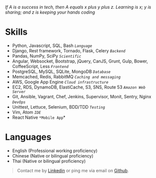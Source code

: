 *If A is a success in tech, then A equals x plus y plus z. Learning is x; y is sharing; and z is keeping your hands coding*

Skills
======

* Python, Javascript, SQL, Bash *`Language`*
* Django, Rest framework, Tornado, Flask, Celery *`Backend`*
* Pandas, NumPy, SciPy *`Scientific`*
* Angular, Websocket, Bootstrap, jQuery, CanJS, Grunt, Gulp, Bower, CoffeeScript, Less *`Frontend`*
* PostgreSQL, MySQL, SQLite, MongoDB *`Database`*
* Memcached, Redis, RabbitMQ *`Caching and messaging`*
* AWS, Google App Engine *`Cloud infrastructure`*
* EC2, RDS, DynamoDB, ElastiCache, S3, SNS, Route 53 *`Amazon Web Server`*
* Git, Ansible, Vagrant, Chef, Jenkins, Supervisor, Monit, Sentry, Nginx *`DevOps`*
* Unittest, Lettuce, Selenium, BDD/TDD *`Testing`*
* Vim, Atom *`IDE`*
* React Native `*Mobile App`*

Languages
=========

* English (Professional working proficiency)
* Chinese (Native or bilingual proficiency)
* Thai (Native or bilingual proficiency)

> Contact me by [Linkedin](https://www.linkedin.com/pub/kf-pun/61/475/871) or ping me via email on [Github](https://github.com/7kfpun).
